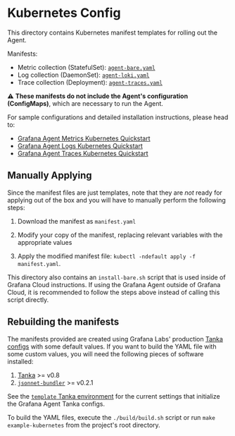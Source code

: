 # Kubernetes Config

This directory contains Kubernetes manifest templates for rolling out the Agent.

Manifests:

- Metric collection (StatefulSet): [`agent-bare.yaml`](./agent-bare.yaml)
- Log collection (DaemonSet): [`agent-loki.yaml`](./agent-loki.yaml)
- Trace collection (Deployment): [`agent-traces.yaml`](./agent-traces.yaml)

⚠️  **These manifests do not include the Agent's configuration (ConfigMaps)**,
which are necessary to run the Agent.

For sample configurations and detailed installation instructions, please head to:

- [Grafana Agent Metrics Kubernetes Quickstart](https://grafana.com/docs/grafana-cloud/quickstart/agent-k8s/k8s_agent_metrics/)
- [Grafana Agent Logs Kubernetes Quickstart](https://grafana.com/docs/grafana-cloud/quickstart/agent-k8s/k8s_agent_logs/)
- [Grafana Agent Traces Kubernetes Quickstart](https://grafana.com/docs/grafana-cloud/quickstart/agent-k8s/k8s_agent_traces/)

## Manually Applying

Since the manifest files are just templates, note that they are *not* ready for
applying out of the box and you will have to manually perform the following steps:

1. Download the manifest as `manifest.yaml`

2. Modify your copy of the manifest, replacing relevant variables with the appropriate values

3. Apply the modified manifest file: `kubectl -ndefault apply -f manifest.yaml`.

This directory also contains an `install-bare.sh` script that is used inside of
Grafana Cloud instructions. If using the Grafana Agent outside of Grafana Cloud,
it is recommended to follow the steps above instead of calling this script
directly.

## Rebuilding the manifests

The manifests provided are created using Grafana Labs' production
[Tanka configs](../tanka/grafana-agent) with some default values. If you want to
build the YAML file with some custom values, you will need the following pieces
of software installed:

1. [Tanka](https://github.com/grafana/tanka) >= v0.8
2. [`jsonnet-bundler`](https://github.com/jsonnet-bundler/jsonnet-bundler) >= v0.2.1

See the [`template` Tanka environment](./build/templates) for the current
settings that initialize the Grafana Agent Tanka configs.

To build the YAML files, execute the `./build/build.sh` script or run `make example-kubernetes`
from the project's root directory.
